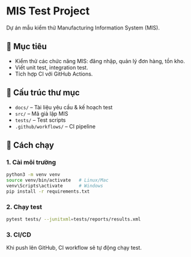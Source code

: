 # MIS Test Project

Dự án mẫu kiểm thử Manufacturing Information System (MIS).

## 🎯 Mục tiêu
- Kiểm thử các chức năng MIS: đăng nhập, quản lý đơn hàng, tồn kho.
- Viết unit test, integration test.
- Tích hợp CI với GitHub Actions.

## 📂 Cấu trúc thư mục
- `docs/` – Tài liệu yêu cầu & kế hoạch test
- `src/` – Mã giả lập MIS
- `tests/` – Test scripts
- `.github/workflows/` – CI pipeline

## 🚀 Cách chạy

### 1. Cài môi trường
```bash
python3 -m venv venv
source venv/bin/activate   # Linux/Mac
venv\Scripts\activate      # Windows
pip install -r requirements.txt
```

### 2. Chạy test
```bash
pytest tests/ --junitxml=tests/reports/results.xml
```

### 3. CI/CD
Khi push lên GitHub, CI workflow sẽ tự động chạy test.
